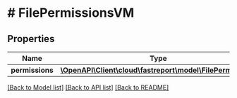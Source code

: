 # # FilePermissionsVM

## Properties

Name | Type | Description | Notes
------------ | ------------- | ------------- | -------------
**permissions** | [**\OpenAPI\Client\cloud\fastreport\model\FilePermissions**](FilePermissions.md) |  | [optional]

[[Back to Model list]](../../README.md#models) [[Back to API list]](../../README.md#endpoints) [[Back to README]](../../README.md)
